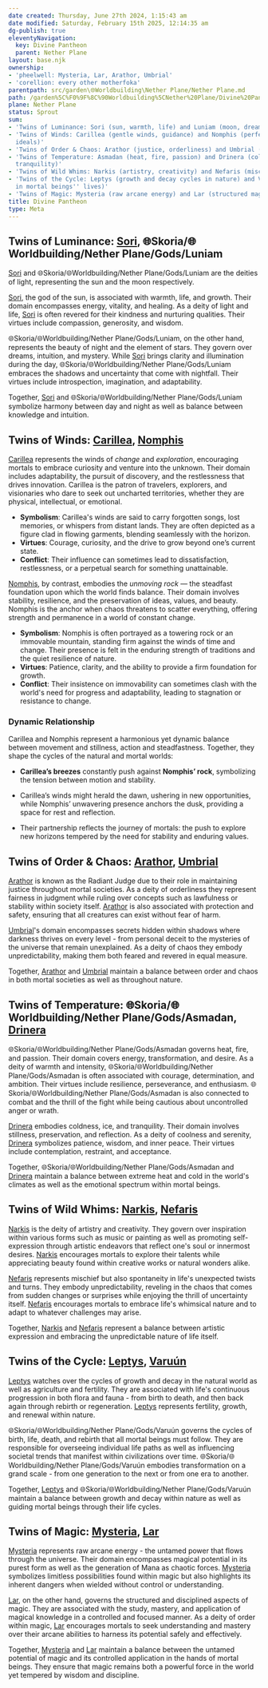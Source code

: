 ```yaml
---
date created: Thursday, June 27th 2024, 1:15:43 am
date modified: Saturday, February 15th 2025, 12:14:35 am
dg-publish: true
eleventyNavigation:
  key: Divine Pantheon
  parent: Nether Plane
layout: base.njk
ownership:
- 'pheelwell: Mysteria, Lar, Arathor, Umbrial'
- 'corellion: every other motherfoka'
parentpath: src/garden\🌐Worldbuilding\Nether Plane/Nether Plane.md
path: /garden%5C%F0%9F%8C%90Worldbuilding%5CNether%20Plane/Divine%20Pantheon/
plane: Nether Plane
status: Sprout
sum:
- 'Twins of Luminance: Sori (sun, warmth, life) and Luniam (moon, dreams, intuition)'
- 'Twins of Winds: Carillea (gentle winds, guidance) and Nomphis (perfectionism, humanism
  ideals)'
- 'Twins of Order & Chaos: Arathor (justice, orderliness) and Umbrial (secrets, chaos)'
- 'Twins of Temperature: Asmadan (heat, fire, passion) and Drinera (coldness, ice,
  tranquility)'
- 'Twins of Wild Whims: Narkis (artistry, creativity) and Nefaris (mischief, unpredictability)'
- 'Twins of the Cycle: Leptys (growth and decay cycles in nature) and Varuún (cycles
  in mortal beings'' lives)'
- 'Twins of Magic: Mysteria (raw arcane energy) and Lar (structured magic discipline)'
title: Divine Pantheon
type: Meta
---
```


## Twins of Luminance: [Sori](/garden/%F0%9F%8C%90Worldbuilding/Nether%20Plane/Gods/Sori), 🌐Skoria/🌐Worldbuilding/Nether Plane/Gods/Luniam

[Sori](/garden/%F0%9F%8C%90Worldbuilding/Nether%20Plane/Gods/Sori) and 🌐Skoria/🌐Worldbuilding/Nether Plane/Gods/Luniam are the deities of light, representing the sun and the moon respectively. 

[Sori](/garden/%F0%9F%8C%90Worldbuilding/Nether%20Plane/Gods/Sori), the god of the sun, is associated with warmth, life, and growth. Their domain encompasses energy, vitality, and healing. As a deity of light and life, [Sori](/garden/%F0%9F%8C%90Worldbuilding/Nether%20Plane/Gods/Sori) is often revered for their kindness and nurturing qualities. Their virtues include compassion, generosity, and wisdom.

🌐Skoria/🌐Worldbuilding/Nether Plane/Gods/Luniam, on the other hand, represents the beauty of night and the element of stars. They govern over dreams, intuition, and mystery. While [Sori](/garden/%F0%9F%8C%90Worldbuilding/Nether%20Plane/Gods/Sori) brings clarity and illumination during the day, 🌐Skoria/🌐Worldbuilding/Nether Plane/Gods/Luniam embraces the shadows and uncertainty that come with nightfall. Their virtues include introspection, imagination, and adaptability.

Together, [Sori](/garden/%F0%9F%8C%90Worldbuilding/Nether%20Plane/Gods/Sori) and 🌐Skoria/🌐Worldbuilding/Nether Plane/Gods/Luniam symbolize harmony between day and night as well as balance between knowledge and intuition.

## Twins of Winds: [Carillea](/garden/%F0%9F%8C%90Worldbuilding/Nether%20Plane/Gods/Carillea), [Nomphis](/garden/%F0%9F%8C%90Worldbuilding/Nether%20Plane/Gods/Nomphis)

[Carillea](/garden/%F0%9F%8C%90Worldbuilding/Nether%20Plane/Gods/Carillea) represents the winds of _change_ and _exploration_, encouraging mortals to embrace curiosity and venture into the unknown. Their domain includes adaptability, the pursuit of discovery, and the restlessness that drives innovation. Carillea is the patron of travelers, explorers, and visionaries who dare to seek out uncharted territories, whether they are physical, intellectual, or emotional.

- **Symbolism**: Carillea's winds are said to carry forgotten songs, lost memories, or whispers from distant lands. They are often depicted as a figure clad in flowing garments, blending seamlessly with the horizon.
- **Virtues**: Courage, curiosity, and the drive to grow beyond one’s current state.
- **Conflict**: Their influence can sometimes lead to dissatisfaction, restlessness, or a perpetual search for something unattainable.

[Nomphis](/garden/%F0%9F%8C%90Worldbuilding/Nether%20Plane/Gods/Nomphis), by contrast, embodies the _unmoving rock_ — the steadfast foundation upon which the world finds balance. Their domain involves stability, resilience, and the preservation of ideas, values, and beauty. Nomphis is the anchor when chaos threatens to scatter everything, offering strength and permanence in a world of constant change.

- **Symbolism**: Nomphis is often portrayed as a towering rock or an immovable mountain, standing firm against the winds of time and change. Their presence is felt in the enduring strength of traditions and the quiet resilience of nature.
- **Virtues**: Patience, clarity, and the ability to provide a firm foundation for growth.
- **Conflict**: Their insistence on immovability can sometimes clash with the world's need for progress and adaptability, leading to stagnation or resistance to change.

### Dynamic Relationship

Carillea and Nomphis represent a harmonious yet dynamic balance between movement and stillness, action and steadfastness. Together, they shape the cycles of the natural and mortal worlds:

- **Carillea’s breezes** constantly push against **Nomphis’ rock**, symbolizing the tension between motion and stability.
	
- Carillea’s winds might herald the dawn, ushering in new opportunities, while Nomphis’ unwavering presence anchors the dusk, providing a space for rest and reflection.
	
- Their partnership reflects the journey of mortals: the push to explore new horizons tempered by the need for stability and enduring values.

## Twins of Order & Chaos: [Arathor](/garden/%F0%9F%8C%90Worldbuilding/Nether%20Plane/Gods/Arathor), [Umbrial](/garden/%F0%9F%8C%90Worldbuilding/Nether%20Plane/Gods/Umbrial)

[Arathor](/garden/%F0%9F%8C%90Worldbuilding/Nether%20Plane/Gods/Arathor) is known as the Radiant Judge due to their role in maintaining justice throughout mortal societies. As a deity of orderliness they represent fairness in judgment while ruling over concepts such as lawfulness or stability within society itself. [Arathor](/garden/%F0%9F%8C%90Worldbuilding/Nether%20Plane/Gods/Arathor) is also associated with protection and safety, ensuring that all creatures can exist without fear of harm.

[Umbrial](/garden/%F0%9F%8C%90Worldbuilding/Nether%20Plane/Gods/Umbrial)'s domain encompasses secrets hidden within shadows where darkness thrives on every level - from personal deceit to the mysteries of the universe that remain unexplained. As a deity of chaos they embody unpredictability, making them both feared and revered in equal measure.

Together, [Arathor](/garden/%F0%9F%8C%90Worldbuilding/Nether%20Plane/Gods/Arathor) and [Umbrial](/garden/%F0%9F%8C%90Worldbuilding/Nether%20Plane/Gods/Umbrial) maintain a balance between order and chaos in both mortal societies as well as throughout nature.

## Twins of Temperature: 🌐Skoria/🌐Worldbuilding/Nether Plane/Gods/Asmadan, [Drinera](/garden/%F0%9F%8C%90Worldbuilding/Nether%20Plane/Gods/Drinera)

🌐Skoria/🌐Worldbuilding/Nether Plane/Gods/Asmadan governs heat, fire, and passion. Their domain covers energy, transformation, and desire. As a deity of warmth and intensity, 🌐Skoria/🌐Worldbuilding/Nether Plane/Gods/Asmadan is often associated with courage, determination, and ambition. Their virtues include resilience, perseverance, and enthusiasm. 🌐Skoria/🌐Worldbuilding/Nether Plane/Gods/Asmadan is also connected to combat and the thrill of the fight while being cautious about uncontrolled anger or wrath.

[Drinera](/garden/%F0%9F%8C%90Worldbuilding/Nether%20Plane/Gods/Drinera) embodies coldness, ice, and tranquility. Their domain involves stillness, preservation, and reflection. As a deity of coolness and serenity, [Drinera](/garden/%F0%9F%8C%90Worldbuilding/Nether%20Plane/Gods/Drinera) symbolizes patience, wisdom, and inner peace. Their virtues include contemplation, restraint, and acceptance.

Together, 🌐Skoria/🌐Worldbuilding/Nether Plane/Gods/Asmadan and [Drinera](/garden/%F0%9F%8C%90Worldbuilding/Nether%20Plane/Gods/Drinera) maintain a balance between extreme heat and cold in the world's climates as well as the emotional spectrum within mortal beings.

## Twins of Wild Whims: [Narkis](/garden/%F0%9F%8C%90Worldbuilding/Nether%20Plane/Gods/Narkis), [Nefaris](/garden/%F0%9F%8C%90Worldbuilding/Nether%20Plane/Gods/Nefaris)

[Narkis](/garden/%F0%9F%8C%90Worldbuilding/Nether%20Plane/Gods/Narkis) is the deity of artistry and creativity. They govern over inspiration within various forms such as music or painting as well as promoting self-expression through artistic endeavors that reflect one's soul or innermost desires. [Narkis](/garden/%F0%9F%8C%90Worldbuilding/Nether%20Plane/Gods/Narkis) encourages mortals to explore their talents while appreciating beauty found within creative works or natural wonders alike.

[Nefaris](/garden/%F0%9F%8C%90Worldbuilding/Nether%20Plane/Gods/Nefaris) represents mischief but also spontaneity in life's unexpected twists and turns. They embody unpredictability, reveling in the chaos that comes from sudden changes or surprises while enjoying the thrill of uncertainty itself. [Nefaris](/garden/%F0%9F%8C%90Worldbuilding/Nether%20Plane/Gods/Nefaris) encourages mortals to embrace life's whimsical nature and to adapt to whatever challenges may arise.

Together, [Narkis](/garden/%F0%9F%8C%90Worldbuilding/Nether%20Plane/Gods/Narkis) and [Nefaris](/garden/%F0%9F%8C%90Worldbuilding/Nether%20Plane/Gods/Nefaris) represent a balance between artistic expression and embracing the unpredictable nature of life itself.

## Twins of the Cycle: [Leptys](/garden/%F0%9F%8C%90Worldbuilding/Nether%20Plane/Gods/Leptys), [Varuún](/garden/%F0%9F%8C%90Worldbuilding/Nether%20Plane/Gods/Varu%C3%BAn)

[Leptys](/garden/%F0%9F%8C%90Worldbuilding/Nether%20Plane/Gods/Leptys) watches over the cycles of growth and decay in the natural world as well as agriculture and fertility. They are associated with life's continuous progression in both flora and fauna - from birth to death, and then back again through rebirth or regeneration. [Leptys](/garden/%F0%9F%8C%90Worldbuilding/Nether%20Plane/Gods/Leptys) represents fertility, growth, and renewal within nature.

🌐Skoria/🌐Worldbuilding/Nether Plane/Gods/Varuún governs the cycles of birth, life, death, and rebirth that all mortal beings must follow. They are responsible for overseeing individual life paths as well as influencing societal trends that manifest within civilizations over time. 🌐Skoria/🌐Worldbuilding/Nether Plane/Gods/Varuún embodies transformation on a grand scale - from one generation to the next or from one era to another.

Together, [Leptys](/garden/%F0%9F%8C%90Worldbuilding/Nether%20Plane/Gods/Leptys) and 🌐Skoria/🌐Worldbuilding/Nether Plane/Gods/Varuún maintain a balance between growth and decay within nature as well as guiding mortal beings through their life cycles.

## Twins of Magic: [Mysteria](/garden/%F0%9F%8C%90Worldbuilding/Nether%20Plane/Gods/Mysteria), [Lar](/garden/%F0%9F%8C%90Worldbuilding/Nether%20Plane/Gods/Lar)

[Mysteria](/garden/%F0%9F%8C%90Worldbuilding/Nether%20Plane/Gods/Mysteria) represents raw arcane energy - the untamed power that flows through the universe. Their domain encompasses magical potential in its purest form as well as the generation of Mana as chaotic forces. [Mysteria](/garden/%F0%9F%8C%90Worldbuilding/Nether%20Plane/Gods/Mysteria) symbolizes limitless possibilities found within magic but also highlights its inherent dangers when wielded without control or understanding.

[Lar](/garden/%F0%9F%8C%90Worldbuilding/Nether%20Plane/Gods/Lar), on the other hand, governs the structured and disciplined aspects of magic. They are associated with the study, mastery, and application of magical knowledge in a controlled and focused manner. As a deity of order within magic, [Lar](/garden/%F0%9F%8C%90Worldbuilding/Nether%20Plane/Gods/Lar) encourages mortals to seek understanding and mastery over their arcane abilities to harness its potential safely and effectively.

Together, [Mysteria](/garden/%F0%9F%8C%90Worldbuilding/Nether%20Plane/Gods/Mysteria) and [Lar](/garden/%F0%9F%8C%90Worldbuilding/Nether%20Plane/Gods/Lar) maintain a balance between the untamed potential of magic and its controlled application in the hands of mortal beings. They ensure that magic remains both a powerful force in the world yet tempered by wisdom and discipline.
